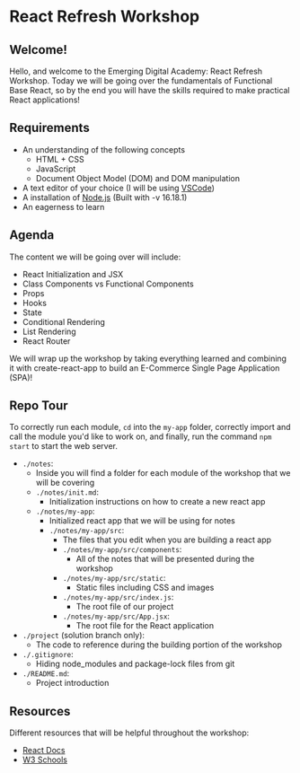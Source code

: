 # React Refresh Workshop

## Welcome!

Hello, and welcome to the Emerging Digital Academy: React Refresh Workshop. Today we will be going over the fundamentals of Functional Base React, so by the end you will have the skills required to make practical React applications!

## Requirements

- An understanding of the following concepts
  - HTML + CSS
  - JavaScript
  - Document Object Model (DOM) and DOM manipulation
- A text editor of your choice (I will be using [VSCode](https://code.visualstudio.com/download))
- A installation of [Node.js](https://nodejs.org/en/) (Built with -v 16.18.1)
- An eagerness to learn

## Agenda

The content we will be going over will include:

- React Initialization and JSX
- Class Components vs Functional Components
- Props
- Hooks
- State
- Conditional Rendering
- List Rendering
- React Router

We will wrap up the workshop by taking everything learned and combining it with create-react-app to build an E-Commerce Single Page Application (SPA)!

## Repo Tour

To correctly run each module, `cd` into the `my-app` folder, correctly import and call the module you'd like to work on, and finally, run the command `npm start` to start the web server.

- `./notes`:
  - Inside you will find a folder for each module of the workshop that we will be covering
  - `./notes/init.md`:
    - Initialization instructions on how to create a new react app
  - `./notes/my-app`:
    - Initialized react app that we will be using for notes
    - `./notes/my-app/src`:
      - The files that you edit when you are building a react app
      - `./notes/my-app/src/components`:
        - All of the notes that will be presented during the workshop
      - `./notes/my-app/src/static`:
        - Static files including CSS and images
      - `./notes/my-app/src/index.js`:
        - The root file of our project
      - `./notes/my-app/src/App.jsx`:
        - The root file for the React application
- `./project` (solution branch only):
  - The code to reference during the building portion of the workshop
- `./.gitignore`:
  - Hiding node_modules and package-lock files from git
- `./README.md`:
  - Project introduction

## Resources

Different resources that will be helpful throughout the workshop:

- [React Docs](https://reactjs.org/docs/react-api.html)
- [W3 Schools](https://www.w3schools.com/REACT/default.asp)
